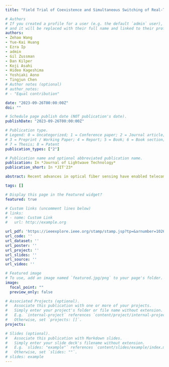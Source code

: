 ```yaml
---
title: "Field Trial of Coexistence and Simultaneous Switching of Real-Time Fiber Sensing and Coherent 400 GbE in a Dense Urban Environment"

# Authors
# If you created a profile for a user (e.g. the default `admin` user), write the username (folder name) here 
# and it will be replaced with their full name and linked to their profile.
authors:
- Zehao Wang
- Yue-Kai Huang
- Ezra Ip
- admin
- Gil Zussman
- Dan Kilper
- Koji Asahi
- Hideo Kageshima
- Yoshiaki Aono
- Tingjun Chen
# Author notes (optional)
# author_notes:
# - "Equal contribution"

date: "2023-09-26T00:00:00Z"
doi: ""

# Schedule page publish date (NOT publication's date).
publishDate: "2023-09-26T00:00:00Z"

# Publication type.
# Legend: 0 = Uncategorized; 1 = Conference paper; 2 = Journal article;
# 3 = Preprint / Working Paper; 4 = Report; 5 = Book; 6 = Book section;
# 7 = Thesis; 8 = Patent
publication_types: ["2"]

# Publication name and optional abbreviated publication name.
publication: In *Journal of Lightwave Technology*
publication_short: In *JIT'23*

abstract: Recent advances in optical fiber sensing have enabled telecom network operators to monitor their fiber infrastructure while generating new revenue in various application scenarios including data center interconnect, public safety, smart cities, and seismic monitoring. However, given the high utilization of fiber networks for data transmission, it is undesirable to allocate dedicated fiber strands solely for sensing purposes. Therefore, it is crucial to ensure the reliable coexistence of fiber sensing and communication signals that co-propagate on the same fiber. In this paper, we conduct field trials in a reconfigurable optical add-drop multiplexer (ROADM) network enabled by the PAWR COSMOS testbed, utilizing metro area fibers in Manhattan, New York City. We verify the coexistence of real-time constant-amplitude distributed acoustic sensing (DAS), coherent 400 GbE, and analog radio-over-fiber (ARoF) signals. Measurement results obtained from the field trial demonstrate that the quality of transmission (QoT) of the coherent 400 GbE signal remains unaffected during co-propagation with DAS and ARoF signals in adjacent dense wavelength-division multiplexing (DWDM) channels. In addition, we present a use case of this coexistence system supporting preemptive DAS-informed optical path switching before link failure.

tags: []

# Display this page in the Featured widget?
featured: true

# Custom links (uncomment lines below)
# links:
# - name: Custom Link
#   url: http://example.org

url_pdf: 'https://ieeexplore.ieee.org/stamp/stamp.jsp?tp=&arnumber=10264088'
url_code: ''
url_dataset: ''
url_poster: ''
url_project: ''
url_slides: ''
url_source: ''
url_video: ''

# Featured image
# To use, add an image named `featured.jpg/png` to your page's folder. 
image:
  focal_point: ""
  preview_only: false

# Associated Projects (optional).
#   Associate this publication with one or more of your projects.
#   Simply enter your project's folder or file name without extension.
#   E.g. `internal-project` references `content/project/internal-project/index.md`.
#   Otherwise, set `projects: []`.
projects:

# Slides (optional).
#   Associate this publication with Markdown slides.
#   Simply enter your slide deck's filename without extension.
#   E.g. `slides: "example"` references `content/slides/example/index.md`.
#   Otherwise, set `slides: ""`.
# slides: example
---
```

<!-- 
{{% callout note %}}
Click the *Cite* button above to demo the feature to enable visitors to import publication metadata into their reference management software.
{{% /callout %}} -->



